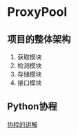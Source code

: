 # ProxyPool

## 项目的整体架构
1. 获取模块
2. 检测模块
3. 存储模块
4. 接口模块

##  Python协程
[协程的讲解](http://python.jobbole.com/87310/)

